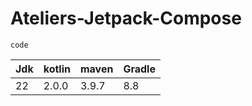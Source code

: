 # Ateliers-Jetpack-Compose


`code`


| Jdk | kotlin | maven | Gradle |
|-----|--------|-------|--------|
| 22  | 2.0.0  | 3.9.7 | 8.8    |
